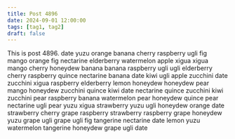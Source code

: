 ```yaml
---
title: Post 4896
date: 2024-09-01 12:00:00
tags: [tag1, tag2]
draft: false
---
```

This is post 4896.
date
yuzu
orange
banana
cherry
raspberry
ugli
fig
mango
orange
fig
nectarine
elderberry
watermelon
apple
xigua
xigua
mango
cherry
honeydew
banana
banana
raspberry
ugli
ugli
elderberry
cherry
raspberry
quince
nectarine
banana
date
kiwi
ugli
apple
zucchini
date
zucchini
xigua
raspberry
elderberry
lemon
honeydew
honeydew
pear
mango
honeydew
zucchini
quince
kiwi
date
nectarine
quince
zucchini
kiwi
zucchini
pear
raspberry
banana
watermelon
pear
honeydew
quince
pear
nectarine
ugli
pear
yuzu
xigua
strawberry
yuzu
ugli
honeydew
orange
date
strawberry
cherry
grape
raspberry
strawberry
raspberry
grape
honeydew
yuzu
grape
ugli
grape
ugli
fig
tangerine
nectarine
date
lemon
yuzu
watermelon
tangerine
honeydew
grape
ugli
date
